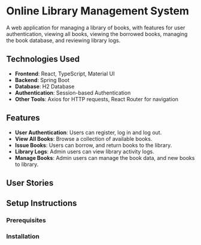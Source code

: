 # Online Library Management System

A web application for managing a library of books, with features for user authentication, viewing all books, viewing the borrowed books, managing the book database, and reviewing library logs.

## Technologies Used

- **Frontend**: React, TypeScript, Material UI
- **Backend**: Spring Boot
- **Database**: H2 Database
- **Authentication**: Session-based Authentication
- **Other Tools**: Axios for HTTP requests, React Router for navigation

## Features

- **User Authentication**: Users can register, log in and log out.
- **View All Books**: Browse a collection of available books.
- **Issue Books**: Users can borrow, and return books to the library.
- **Library Logs**: Admin users can view library activity logs.
- **Manage Books**: Admin users can manage the book data, and new books to library.

## User Stories

## Setup Instructions
### Prerequisites
### Installation
